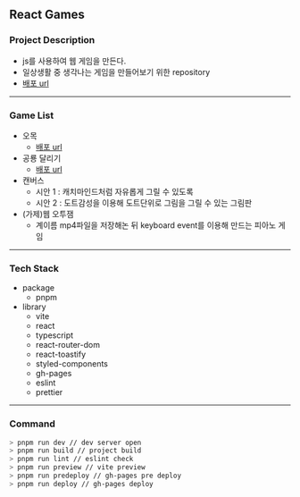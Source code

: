 ## React Games

### Project Description

- js를 사용하여 웹 게임을 만든다.
- 일상생활 중 생각나는 게임을 만들어보기 위한 repository
- [배포 url](https://chogangyeol.github.io/react-games)

---

### Game List

- 오목
  - [배포 url](https://chogangyeol.github.io/react-games/#/o-mok)
- 공룡 달리기
  - [배포 url](https://chogangyeol.github.io/react-games/#/dino)
- 캔버스
  - 시안 1 : 캐치마인드처럼 자유롭게 그릴 수 있도록
  - 시안 2 : 도트감성을 이용해 도트단위로 그림을 그릴 수 있는 그림판
- (가제)웹 오투잼
  - 계이름 mp4파일을 저장해논 뒤 keyboard event를 이용해 만드는 피아노 게임

---

### Tech Stack

- package
  - pnpm
- library
  - vite
  - react
  - typescript
  - react-router-dom
  - react-toastify
  - styled-components
  - gh-pages
  - eslint
  - prettier

---

### Command

```bash
> pnpm run dev // dev server open
> pnpm run build // project build
> pnpm run lint // eslint check
> pnpm run preview // vite preview
> pnpm run predeploy // gh-pages pre deploy
> pnpm run deploy // gh-pages deploy
```
